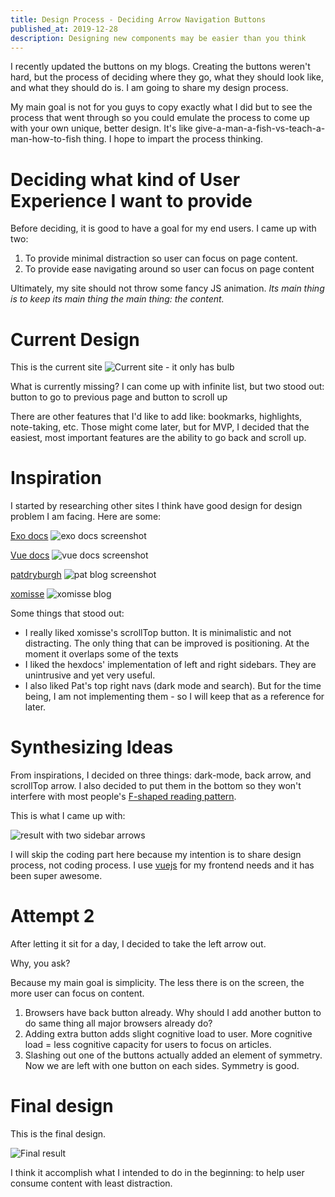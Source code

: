 ```yaml
---
title: Design Process - Deciding Arrow Navigation Buttons
published_at: 2019-12-28
description: Designing new components may be easier than you think
---
```


I recently updated the buttons on my blogs. Creating the buttons weren't hard, but the process of deciding where they go, what they should look like, and what they should do is. I am going to share my design process.

My main goal is not for you guys to copy exactly what I did but to see the process that went through so you could emulate the process to come up with your own unique, better design. It's like give-a-man-a-fish-vs-teach-a-man-how-to-fish thing. I hope to impart the process thinking.

# Deciding what kind of User Experience I want to provide

Before deciding, it is good to have a goal for my end users. I came up with two:

1. To provide minimal distraction so user can focus on page content.
2. To provide ease navigating around so user can focus on page content

Ultimately, my site should not throw some fancy JS animation. *Its main thing is to keep its main thing the main thing: the content.*


# Current Design

This is the current site
![Current site - it only has bulb](https://firebasestorage.googleapis.com/v0/b/archer-import.appspot.com/o/blogs%2F2019%2F12%2F28%2Firiancurrent.png?alt=media&token=389ba3aa-f7ba-42a4-a878-468aefb3180b)

What is currently missing? I can come up with infinite list, but two stood out: button to go to previous page and button to scroll up

There are other features that I'd like to add like: bookmarks, highlights, note-taking, etc. Those might come later, but for MVP, I decided that the easiest, most important features are the ability to go back and scroll up.

# Inspiration

I started by researching other sites I think have good design for design problem I am facing. Here are some:

[Exo docs](https://hexdocs.pm/exo/Exo.html)
![exo docs screenshot](https://firebasestorage.googleapis.com/v0/b/archer-import.appspot.com/o/blogs%2F2019%2F12%2F28%2Finspiration-exo.png?alt=media&token=f2180129-f313-4984-9b80-bc5d8e846cd0)

[Vue docs](https://vuejs.org/v2/guide/)
![vue docs screenshot](https://firebasestorage.googleapis.com/v0/b/archer-import.appspot.com/o/blogs%2F2019%2F12%2F28%2Finspiration-vue.png?alt=media&token=3578d33b-3bbd-493e-9748-685922d396ff)

[patdryburgh](https://patdryburgh.com/)
![pat blog screenshot](https://firebasestorage.googleapis.com/v0/b/archer-import.appspot.com/o/blogs%2F2019%2F12%2F28%2Finspiration-pat.png?alt=media&token=088e6717-5985-4c70-8d08-197522542aaf)

[xomisse](https://xomisse.com/blog/add-a-scroll-back-to-top-button-to-blogger/)
![xomisse blog](https://firebasestorage.googleapis.com/v0/b/archer-import.appspot.com/o/blogs%2F2019%2F12%2F28%2Finspiration-xomisse.png?alt=media&token=c9bb772a-8108-494d-b303-9922340c8dd3)


Some things that stood out:
- I really liked xomisse's scrollTop button. It is minimalistic and not distracting. The only thing that can be improved is positioning. At the moment it overlaps some of the texts
- I liked the hexdocs' implementation of left and right sidebars. They are unintrusive and yet very useful.
- I also liked Pat's top right navs (dark mode and search). But for the time being, I am not implementing them - so I will keep that as a reference for later.

# Synthesizing Ideas

From inspirations, I decided on three things: dark-mode, back arrow, and scrollTop arrow. I also decided to put them in the bottom so they won't interfere with most people's [F-shaped reading pattern](https://www.nngroup.com/articles/f-shaped-pattern-reading-web-content-discovered/).

This is what I came up with:

![result with two sidebar arrows](https://firebasestorage.googleapis.com/v0/b/archer-import.appspot.com/o/blogs%2F2019%2F12%2F28%2Fresult-twoarrows.png?alt=media&token=e8f0e138-9dfa-4224-a94d-d4b8fc771fa3)

I will skip the coding part here because my intention is to share design process, not coding process. I use [vuejs](https://vuejs.org/) for my frontend needs and it has been super awesome.

# Attempt 2

After letting it sit for a day, I decided to take the left arrow out.

Why, you ask?

Because my main goal is simplicity. The less there is on the screen, the more user can focus on content.

1. Browsers have back button already. Why should I add another button to do same thing all major browsers already do?
2. Adding extra button adds slight cognitive load to user. More cognitive load = less cognitive capacity for users to focus on articles.
3. Slashing out one of the buttons actually added an element of symmetry. Now we are left with one button on each sides. Symmetry is good.

# Final design

This is the final design.

![Final result](https://firebasestorage.googleapis.com/v0/b/archer-import.appspot.com/o/blogs%2F2019%2F12%2F28%2Ffinalresult.png?alt=media&token=4bc35057-c590-427d-80f5-7bdac367b3a3)

I think it accomplish what I intended to do in the beginning: to help user consume content with least distraction.
